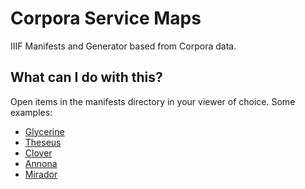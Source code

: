 # Corpora Service Maps

IIIF Manifests and Generator based from Corpora data. 

## What can I do with this?

Open items in the manifests directory in your viewer of choice.  Some examples:

* [Glycerine](https://demo.viewer.glycerine.io/viewer?iiif-content=https://markpbaggett.github.io/corpra-service-maps/manifests/66d0d200ec007cec424f6189.json)
* [Theseus](https://theseus-viewer.netlify.app/?iiif-content=https://markpbaggett.github.io/corpra-service-maps/manifests/66d0d200ec007cec424f6189.json)
* [Clover](https://samvera-labs.github.io/clover-iiif/docs/viewer/demo?iiif-content=https://markpbaggett.github.io/corpra-service-maps/manifests/66d0d200ec007cec424f6189.json)
* [Annona](https://ncsu-libraries.github.io/annona/tools/#/display?url=https%3A%2F%2Fmarkpbaggett.github.io%2Fcorpra-service-maps%2Fmanifests%2F66d0d200ec007cec424f6189.json&viewtype=iiif-storyboard&manifesturl=&settings=%7B%22fullpage%22%3Atrue%7D)
* [Mirador](https://projectmirador.org/embed/?iiif-content=https://markpbaggett.github.io/corpra-service-maps/manifests/66d0d200ec007cec424f6189.json)